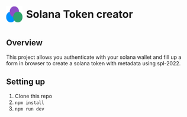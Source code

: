 <div style="display: flex; align-items: center; gap: 10px;">
    <img src="./app/assets/icon.png" width="44" height="44"style="margin-top: 20px;">
    <h1>Solana Token creator</h1>
</div>

## Overview

This project allows you authenticate with your solana wallet and fill up a form in browser to create a solana token with
metadata using spl-2022.

## Setting up

1. Clone this repo
2. `npm install`
3. `npm run dev`


